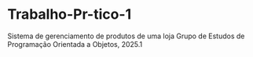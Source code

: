 # Trabalho-Pr-tico-1
Sistema de gerenciamento de produtos de uma loja
Grupo de Estudos de Programação Orientada a Objetos, 2025.1
